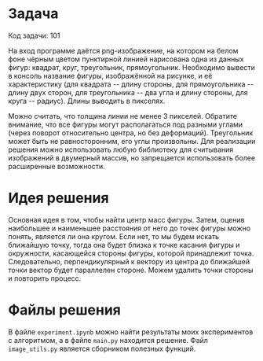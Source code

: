 # Задача
Код задачи: 101

На вход программе даётся png-изображение, на котором на белом фоне чёрным цветом пунктирной линией нарисована одна из данных фигур: квадрат, круг, треугольник, прямоугольник. 
Необходимо вывести в консоль название фигуры, изображённой на рисунке, и её характеристику (для квадрата -- длину стороны, для прямоугольника -- длину двух сторон, для треугольника -- два угла и длину стороны, для круга -- радиус). Длины выводить в пикселях.

Можно считать, что толщина линии не менее 3 пикселей.
Обратите внимание, что все фигуры могут располагаться под разными углами (через поворот относительно центра, но без деформаций). Треугольник может быть не равносторонним, его углы произвольны.
Для реализации решения можно использовать любую библиотеку для считывания изображений в двумерный массив, но запрещается использовать более расширенные возможности. 

# Идея решения
Основная идея в том, чтобы найти центр масс фигуры. Затем, оценив наибольшее и наименьшее расстояния от него до точек фигуры можно понять, является ли она кругом. Если нет, то мы будем искать ближайшую точку, тогда она будет близка к точке касания фигуры и окружности, касающейся стороны фигуры, которой принадлежит точка. Следовательно, перпендикулярный к вектору из центра до ближайшей точки вектор будет параллелен стороне. Можем удалить точки стороны и повторить процесс.

# Файлы решения
В файле `experiment.ipynb` можно найти результаты моих экспериментов с алгоритмом, а в файле `main.py` находится решение. Файл `image_utils.py` является сборником полезных функций.

